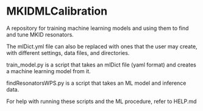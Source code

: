 # MKIDMLCalibration

A repository for training machine learning models and using them to find and tune MKID resonators.

The mlDict.yml file can also be replaced with ones that the user may create, with different settings, data files, and directories.

train_model.py is a script that takes an mlDict file (yaml format) and creates a machine learning model from it. 

findResonatorsWPS.py is a script that takes an ML model and inference data.

For help with running these scripts and the ML procedure, refer to HELP.md
